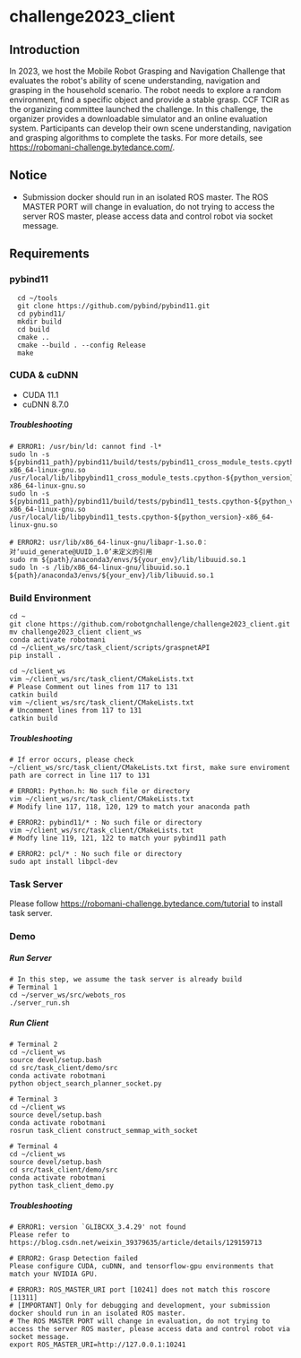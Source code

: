 # challenge2023_client

## Introduction
In 2023, we host the Mobile Robot Grasping and Navigation Challenge that evaluates the robot's ability of scene understanding, navigation and grasping in the household scenario. The robot needs to explore a random environment, find a specific object and provide a stable grasp. CCF TCIR as the organizing committee launched the challenge. In this challenge, the organizer provides a downloadable simulator and an online evaluation system. Participants can develop their own scene understanding, navigation and grasping algorithms to complete the tasks. For more details, see https://robomani-challenge.bytedance.com/.

## Notice
* Submission docker should run in an isolated ROS master. The ROS MASTER PORT will change in evaluation, do not trying to access the server ROS master, please access data and control robot via socket message.

## Requirements
### pybind11
```shell
  cd ~/tools
  git clone https://github.com/pybind/pybind11.git
  cd pybind11/
  mkdir build
  cd build
  cmake ..
  cmake --build . --config Release  
  make 
```

### CUDA & cuDNN
* CUDA 11.1
* cuDNN 8.7.0



##### Troubleshooting
```shell
# ERROR1: /usr/bin/ld: cannot find -l*
sudo ln -s ${pybind11_path}/pybind11/build/tests/pybind11_cross_module_tests.cpython-${python_version}-x86_64-linux-gnu.so /usr/local/lib/libpybind11_cross_module_tests.cpython-${python_version}-x86_64-linux-gnu.so
sudo ln -s ${pybind11_path}/pybind11/build/tests/pybind11_tests.cpython-${python_version}-x86_64-linux-gnu.so /usr/local/lib/libpybind11_tests.cpython-${python_version}-x86_64-linux-gnu.so

# ERROR2: usr/lib/x86_64-linux-gnu/libapr-1.so.0：对‘uuid_generate@UUID_1.0’未定义的引用
sudo rm ${path}/anaconda3/envs/${your_env}/lib/libuuid.so.1
sudo ln -s /lib/x86_64-linux-gnu/libuuid.so.1 ${path}/anaconda3/envs/${your_env}/lib/libuuid.so.1
```

### Build Environment
```shell
cd ~
git clone https://github.com/robotgnchallenge/challenge2023_client.git
mv challenge2023_client client_ws
conda activate robotmani
cd ~/client_ws/src/task_client/scripts/graspnetAPI
pip install .

cd ~/client_ws
vim ~/client_ws/src/task_client/CMakeLists.txt
# Please Comment out lines from 117 to 131
catkin build
vim ~/client_ws/src/task_client/CMakeLists.txt
# Uncomment lines from 117 to 131
catkin build
```

##### Troubleshooting
```shell
# If error occurs, please check ~/client_ws/src/task_client/CMakeLists.txt first, make sure enviroment path are correct in line 117 to 131

# ERROR1: Python.h: No such file or directory
vim ~/client_ws/src/task_client/CMakeLists.txt
# Modify line 117, 118, 120, 129 to match your anaconda path

# ERROR2: pybind11/* : No such file or directory
vim ~/client_ws/src/task_client/CMakeLists.txt
# Modfy line 119, 121, 122 to match your pybind11 path

# ERROR2: pcl/* : No such file or directory
sudo apt install libpcl-dev
```

### Task Server
Please follow https://robomani-challenge.bytedance.com/tutorial to install task server.

### Demo
##### Run Server
```shell
# In this step, we assume the task server is already build
# Terminal 1
cd ~/server_ws/src/webots_ros
./server_run.sh
```
##### Run Client
```shell
# Terminal 2
cd ~/client_ws
source devel/setup.bash
cd src/task_client/demo/src
conda activate robotmani
python object_search_planner_socket.py

# Terminal 3
cd ~/client_ws
source devel/setup.bash
conda activate robotmani
rosrun task_client construct_semmap_with_socket

# Terminal 4
cd ~/client_ws
source devel/setup.bash
cd src/task_client/demo/src
conda activate robotmani
python task_client_demo.py
```

##### Troubleshooting
```shell
# ERROR1: version `GLIBCXX_3.4.29' not found
Please refer to https://blog.csdn.net/weixin_39379635/article/details/129159713

# ERROR2: Grasp Detection failed
Please configure CUDA, cuDNN, and tensorflow-gpu environments that match your NVIDIA GPU.

# ERROR3: ROS_MASTER_URI port [10241] does not match this roscore [11311]
# [IMPORTANT] Only for debugging and development, your submission docker should run in an isolated ROS master. 
# The ROS MASTER PORT will change in evaluation, do not trying to access the server ROS master, please access data and control robot via socket message.
export ROS_MASTER_URI=http://127.0.0.1:10241

```






